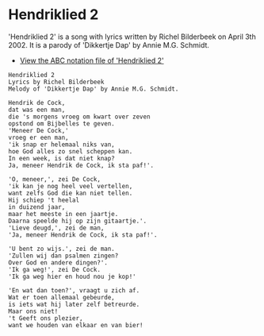 # Hendriklied 2

'Hendriklied 2' is a song with lyrics written by Richel
Bilderbeek on April 3th 2002. It is a parody of 'Dikkertje Dap' by
Annie M.G. Schmidt. 

 * [View the ABC notation file of 'Hendriklied 2'](https://github.com/richelbilderbeek/abc/blob/master/Hendriklied2.abc)

```
Hendriklied 2
Lyrics by Richel Bilderbeek
Melody of 'Dikkertje Dap' by Annie M.G. Schmidt. 

Hendrik de Cock,
dat was een man,
die 's morgens vroeg om kwart over zeven
opstond om Bijbelles te geven.
'Meneer De Cock,'
vroeg er een man,
'ik snap er helemaal niks van,
hoe God alles zo snel scheppen kan.
In een week, is dat niet knap?
Ja, meneer Hendrik de Cock, ik sta paf!'.

'O, meneer,', zei De Cock,
'ik kan je nog heel veel vertellen,
want zelfs God die kan niet tellen.
Hij schiep 't heelal
in duizend jaar,
maar het meeste in een jaartje.
Daarna speelde hij op zijn gitaartje.'.
'Lieve deugd,', zei de man,
'Ja, meneer Hendrik de Cock, ik sta paf!'.

'U bent zo wijs.', zei de man.
'Zullen wij dan psalmen zingen?
Over God en andere dingen?'.
'Ik ga weg!', zei De Cock.
'Ik ga weg hier en houd nou je kop!'

'En wat dan toen?', vraagt u zich af.
Wat er toen allemaal gebeurde,
is iets wat hij later zelf betreurde.
Maar ons niet!
't Geeft ons plezier,
want we houden van elkaar en van bier!
```
